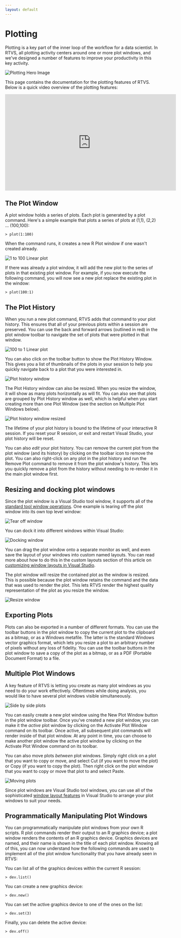 ```yaml
---
layout: default
---
```


# Plotting

Plotting is a key part of the inner loop of the workflow for a data scientist.
In RTVS, all plotting activity centers around one or more plot windows, and
we've designed a number of features to improve your productivity in this key
activity.

![Plotting Hero Image](./media/plotting-hero-image.png)

This page contains the documentation for the plotting features of RTVS. Below is
a quick video overview of the plotting features:

<iframe width="560" height="315" src="https://www.youtube.com/embed/ZTbKmz5RSgY" frameborder="0" allowfullscreen></iframe>

## The Plot Window

A plot window holds a series of plots. Each plot is generated by a plot command.
Here's a simple example that plots a series of plots at (1,1), (2,2) ...
(100,100):

`> plot(1:100)`

When the command runs, it creates a new R Plot window if one wasn't created
already. 

![1 to 100 Linear plot](./media/plotting-1to100.png)

If there was already a plot window, it will add the new plot to the
series of plots in that existing plot window. For example, if you now execute
the following command, you will now see a new plot replace the existing plot in the window:
 
`> plot(100:1)`

## The Plot History

When you run a new plot command, RTVS adds that command to your plot history.
This ensures that all of your previous plots within a session are preserved.
You can use the back and forward arrows (outlined in red) in the plot window
toolbar to navigate the set of plots that were plotted in that window.

![100 to 1 Linear plot](./media/plotting-100to1.png)

You can also click on the toolbar button to show the Plot History Window. This
gives you a list of thumbnails of the plots in your session to help you quickly
navigate back to a plot that you were interested in.

![Plot history window](./media/plotting-plot-history-window.png)

The Plot History window can also be resized. When you resize the window, it will
show as many plots horizontally as will fit. You can also see that plots are
grouped by Plot History window as well, which is helpful when you start creating
more than one Plot Window (see the section on Multiple Plot Windows below).

![Plot history window resized](./media/plotting-plot-history-window-resized.png)

The lifetime of your plot history is bound to the lifetime of your interactive R
session. If you reset your R session, or exit and restart Visual Studio, your
plot history will be reset.

You can also _edit_ your plot history. You can remove the current plot from the
plot window (and its history) by clicking on the toolbar icon to remove the
plot. You can also right-click on any plot in the plot history and run the
Remove Plot command to remove it from the plot window's history. This lets you
quickly remove a plot from the history without needing to re-render it in the
main plot window first. 

## Resizing and docking plot windows

Since the plot window is a Visual Studio tool window, it supports all of the
[standard tool window
operations](https://msdn.microsoft.com/en-us/library/4k7zyeba.aspx). One example
is tearing off the plot window into its own top level window:

![Tear off window](./media/RTVS-plotting-tear-off-window.png)
 
You can dock it into different windows within Visual Studio:

![Docking window](./media/RTVS-plotting-dock-window.png)
 
You can drag the plot window onto a separate monitor as well, and even save the
layout of your windows into custom named layouts. You can read more about how to
do this in the custom layouts section of this article on [customizing window
layouts in Visual
Studio](https://msdn.microsoft.com/en-us/library/4k7zyeba.aspx).

The plot window will resize the contained plot as the window is resized. This is
possible because the plot window retains the command and the data that was
used to render the plot. This lets RTVS render the highest quality
representation of the plot as you resize the window. 

![Resize window](./media/RTVS-plotting-resize-window.png)

## Exporting Plots

Plots can also be exported in a number of different formats. You can use the
toolbar buttons in the plot window to copy the current plot to the clipboard as
a bitmap, or as a Windows metafile. The latter is the standard Windows vector
graphics format, which lets you resize a plot to an arbitrary number of pixels
without any loss of fidelity. You can use the toolbar buttons in the plot window
to save a copy of the plot as a bitmap, or as a PDF (Portable Document Format)
to a file. 

## Multiple Plot Windows

A key feature of RTVS is letting you create as many plot windows as you need to
do your work effectively. Oftentimes while doing analysis, you would like to
have several plot windows visible simultaneously. 

![Side by side plots](./media/plotting-side-by-side.png)

You can easily create a new plot window using the New Plot Window button in the
plot window toolbar. Once you've created a new plot window, you can make it the
_active_ plot window by clicking on the Activate Plot Window command on its
toolbar. Once active, all subsequent plot commands will render inside of that
plot window. At any point in time, you can choose to make another plot window
the active plot window by clicking on the Activate Plot Window command on its
toolbar.

You can also move plots _between_ plot windows. Simply right click on a plot
that you want to copy or move, and select Cut (if you want to move the plot) or
Copy (if you want to copy the plot). Then right click on the plot window that
you want to copy or move that plot to and select Paste.

![Moving plots](./media/plotting-move-plots.png)

Since plot windows are Visual Studio tool windows, you can use all of the
sophisticated [window layout
features](https://msdn.microsoft.com/en-us/library/4k7zyeba.aspx) in Visual
Studio to arrange your plot windows to suit your needs.

## Programmatically Manipulating Plot Windows

You can programmatically manipulate plot windows from your own R scripts. R plot
commands render their output to an R graphics device; a plot window renders the
contents of an R graphics device. Graphics devices are named, and their name is
shown in the title of each plot window. Knowing all of this, you can now
understand how the following commands are used to implement all of the plot
window functionality that you have already seen in RTVS:

You can list all of the graphics devices within the current R session:

`> dev.list()`

You can create a new graphics device:

`> dev.new()`

You can set the active graphics device to one of the ones on the list:

`> dev.set(3)`

Finally, you can delete the active device:

`> dev.off()`

